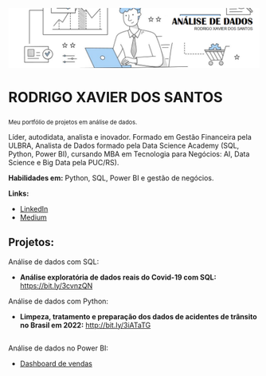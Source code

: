 ![](banner2_1.png)

# RODRIGO XAVIER DOS SANTOS
<sub>Meu portfólio de projetos em análise de dados.</sub>

Líder, autodidata, analista e inovador. Formado em Gestão Financeira pela ULBRA, Analista de Dados formado pela Data Science Academy (SQL, Python, Power BI), cursando MBA em Tecnologia para Negócios: AI, Data Science e Big Data pela PUC/RS).

**Habilidades em:** Python, SQL, Power BI e gestão de negócios.

**Links:**
* [LinkedIn](https://www.linkedin.com/in/rodrigo-xavier-dos-santos-75174110a/)
* [Medium](https://medium.com/@rodrigo.analise.dados)



## Projetos:
Análise de dados com SQL:

* **Análise exploratória de dados reais do Covid-19 com SQL:** https://bit.ly/3cvnzQN

Análise de dados com Python:

* **Limpeza, tratamento e preparação dos dados de acidentes de trânsito no Brasil em 2022:** http://bit.ly/3iATaTG

##

Análise de dados no Power BI:
* [Dashboard de vendas]([https://medium.com/@rodrigo.analise.dados](https://app.powerbi.com/view?r=eyJrIjoiOTVjNjc1YTAtNWRkOS00ZTVkLWI5NzktM2VhODFlOGRhZGJkIiwidCI6ImUxMzc4OGViLTFkM2ItNDhkMi1iMTlmLTdmZTIyNjJhNjAyMyJ9)https://app.powerbi.com/view?r=eyJrIjoiOTVjNjc1YTAtNWRkOS00ZTVkLWI5NzktM2VhODFlOGRhZGJkIiwidCI6ImUxMzc4OGViLTFkM2ItNDhkMi1iMTlmLTdmZTIyNjJhNjAyMyJ9)
##

